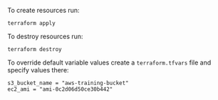 To create resources run:
```
terraform apply
```

To destroy resources run:
```
terraform destroy
```

To override default variable values create a `terraform.tfvars` file and specify values there:
```
s3_bucket_name = "aws-training-bucket"
ec2_ami = "ami-0c2d06d50ce30b442"
```